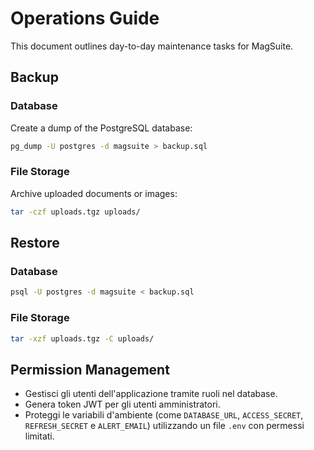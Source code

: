 # Operations Guide

This document outlines day-to-day maintenance tasks for MagSuite.

## Backup

### Database

Create a dump of the PostgreSQL database:

```bash
pg_dump -U postgres -d magsuite > backup.sql
```

### File Storage

Archive uploaded documents or images:

```bash
tar -czf uploads.tgz uploads/
```

## Restore

### Database

```bash
psql -U postgres -d magsuite < backup.sql
```

### File Storage

```bash
tar -xzf uploads.tgz -C uploads/
```

## Permission Management

- Gestisci gli utenti dell'applicazione tramite ruoli nel database.
- Genera token JWT per gli utenti amministratori.
- Proteggi le variabili d'ambiente (come `DATABASE_URL`, `ACCESS_SECRET`, `REFRESH_SECRET` e `ALERT_EMAIL`) utilizzando un file `.env` con permessi limitati.

